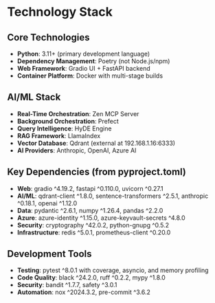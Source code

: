 # Technology Stack

## Core Technologies
- **Python**: 3.11+ (primary development language)
- **Dependency Management**: Poetry (not Node.js/npm)
- **Web Framework**: Gradio UI + FastAPI backend
- **Container Platform**: Docker with multi-stage builds

## AI/ML Stack
- **Real-Time Orchestration**: Zen MCP Server
- **Background Orchestration**: Prefect
- **Query Intelligence**: HyDE Engine
- **RAG Framework**: LlamaIndex  
- **Vector Database**: Qdrant (external at 192.168.1.16:6333)
- **AI Providers**: Anthropic, OpenAI, Azure AI

## Key Dependencies (from pyproject.toml)
- **Web**: gradio ^4.19.2, fastapi ^0.110.0, uvicorn ^0.27.1
- **AI/ML**: qdrant-client ^1.8.0, sentence-transformers ^2.5.1, anthropic ^0.18.1, openai ^1.12.0
- **Data**: pydantic ^2.6.1, numpy ^1.26.4, pandas ^2.2.0
- **Azure**: azure-identity ^1.15.0, azure-keyvault-secrets ^4.8.0
- **Security**: cryptography ^42.0.2, python-gnupg ^0.5.2
- **Infrastructure**: redis ^5.0.1, prometheus-client ^0.20.0

## Development Tools
- **Testing**: pytest ^8.0.1 with coverage, asyncio, and memory profiling
- **Code Quality**: black ^24.2.0, ruff ^0.2.2, mypy ^1.8.0
- **Security**: bandit ^1.7.7, safety ^3.0.1
- **Automation**: nox ^2024.3.2, pre-commit ^3.6.2
